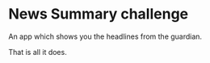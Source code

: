 # News Summary challenge

 An app which shows you the headlines from the guardian.


 That is all it does.


 
